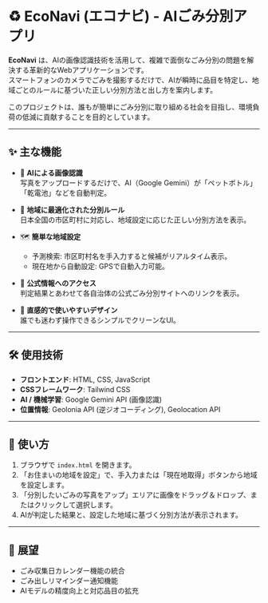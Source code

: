 # ♻️ EcoNavi (エコナビ) - AIごみ分別アプリ

**EcoNavi** は、AIの画像認識技術を活用して、複雑で面倒なごみ分別の問題を解決する革新的なWebアプリケーションです。  
スマートフォンのカメラでごみを撮影するだけで、AIが瞬時に品目を特定し、地域ごとのルールに基づいた正しい分別方法と出し方を案内します。  

このプロジェクトは、誰もが簡単にごみ分別に取り組める社会を目指し、環境負荷の低減に貢献することを目的としています。  

---

## ✨ 主な機能

- 🤖 **AIによる画像認識**  
  写真をアップロードするだけで、AI（Google Gemini）が「ペットボトル」「乾電池」などを自動判定。  

- 📍 **地域に最適化された分別ルール**  
  日本全国の市区町村に対応し、地域設定に応じた正しい分別方法を表示。  

- 🗺️ **簡単な地域設定**  
  - 予測検索: 市区町村名を手入力すると候補がリアルタイム表示。  
  - 現在地から自動設定: GPSで自動入力可能。  

- 🔗 **公式情報へのアクセス**  
  判定結果とあわせて各自治体の公式ごみ分別サイトへのリンクを表示。  

- 📱 **直感的で使いやすいデザイン**  
  誰でも迷わず操作できるシンプルでクリーンなUI。  

---

## 🛠️ 使用技術

- **フロントエンド**: HTML, CSS, JavaScript  
- **CSSフレームワーク**: Tailwind CSS  
- **AI / 機械学習**: Google Gemini API (画像認識)  
- **位置情報**: Geolonia API (逆ジオコーディング), Geolocation API  

---

## 🚀 使い方

1. ブラウザで `index.html` を開きます。  
2. 「お住まいの地域を設定」で、手入力または「現在地取得」ボタンから地域を設定します。  
3. 「分別したいごみの写真をアップ」エリアに画像をドラッグ＆ドロップ、またはクリックして選択します。  
4. AIが判定した結果と、設定した地域に基づく分別方法が表示されます。  

---

## 🌱 展望

- ごみ収集日カレンダー機能の統合  
- ごみ出しリマインダー通知機能  
- AIモデルの精度向上と対応品目の拡充  

